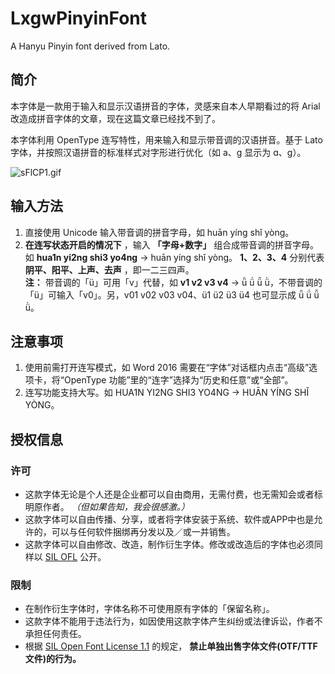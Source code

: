 # LxgwPinyinFont
A Hanyu Pinyin font derived from Lato.


## 简介
本字体是一款用于输入和显示汉语拼音的字体，灵感来自本人早期看过的将 Arial 改造成拼音字体的文章，现在这篇文章已经找不到了。

本字体利用 OpenType 连写特性，用来输入和显示带音调的汉语拼音。基于 Lato 字体，并按照汉语拼音的标准样式对字形进行优化（如 a、g 显示为 ɑ、ɡ）。

![sFlCP1.gif](https://s3.ax1x.com/2021/01/05/sFlCP1.gif)

## 输入方法
1. 直接使用 Unicode 输入带音调的拼音字母，如 huān yíng shǐ yòng。
2. **在连写状态开启的情况下** ，输入 **「字母+数字」** 组合成带音调的拼音字母。如 **hua1n yi2ng shi3 yo4ng** → huān yíng shǐ yòng。
**1、2、3、4** 分别代表 **阴平、阳平、上声、去声** ，即一二三四声。  
**注：** 带音调的「ü」可用「v」代替，如 **v1 v2 v3 v4** → ǖ ǘ ǚ ǜ，不带音调的「ü」可输入「v0」。另，v01 v02 v03 v04、ü1 ü2 ü3 ü4 也可显示成 ǖ ǘ ǚ ǜ。

## 注意事项
1. 使用前需打开连写模式，如 Word 2016 需要在“字体”对话框内点击“高级”选项卡，将“OpenType 功能”里的“连字”选择为“历史和任意”或“全部”。
2. 连写功能支持大写。如 HUA1N YI2NG SHI3 YO4NG → HUĀN YÍNG SHǏ YÒNG。

## 授权信息
### 许可
- 这款字体无论是个人还是企业都可以自由商用，无需付费，也无需知会或者标明原作者。 *（但如果告知，我会很感激。）*
- 这款字体可以自由传播、分享，或者将字体安装于系统、软件或APP中也是允许的，可以与任何软件捆绑再分发以及／或一并销售。
- 这款字体可以自由修改、改造，制作衍生字体。修改或改造后的字体也必须同样以 [SIL OFL](https://scripts.sil.org/OFL) 公开。
### 限制
- 在制作衍生字体时，字体名称不可使用原有字体的「保留名称」。
- 这款字体不能用于违法行为，如因使用这款字体产生纠纷或法律诉讼，作者不承担任何责任。
- 根据 [SIL Open Font License 1.1](https://scripts.sil.org/OFL) 的规定， **禁止单独出售字体文件(OTF/TTF文件)的行为。**
